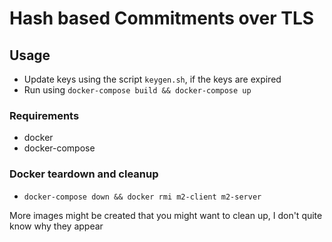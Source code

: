 # Hash based Commitments over TLS

## Usage

- Update keys using the script `keygen.sh`, if the keys are expired
- Run using `docker-compose build && docker-compose up`

### Requirements

- docker
- docker-compose

### Docker teardown and cleanup

- `docker-compose down && docker rmi m2-client m2-server`

More images might be created that you might want to clean up,
I don't quite know why they appear
